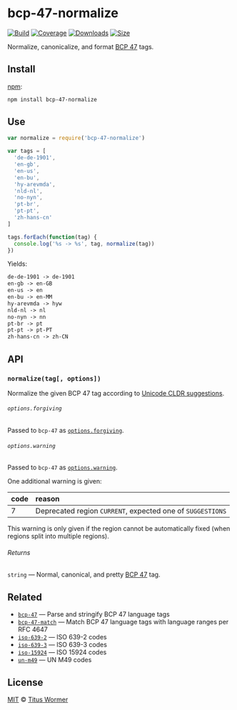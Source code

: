 # bcp-47-normalize

[![Build][build-badge]][build]
[![Coverage][coverage-badge]][coverage]
[![Downloads][downloads-badge]][downloads]
[![Size][size-badge]][size]

Normalize, canonicalize, and format [BCP 47][spec] tags.

## Install

[npm][]:

```sh
npm install bcp-47-normalize
```

## Use

```js
var normalize = require('bcp-47-normalize')

var tags = [
  'de-de-1901',
  'en-gb',
  'en-us',
  'en-bu',
  'hy-arevmda',
  'nld-nl',
  'no-nyn',
  'pt-br',
  'pt-pt',
  'zh-hans-cn'
]

tags.forEach(function(tag) {
  console.log('%s -> %s', tag, normalize(tag))
})
```

Yields:

```txt
de-de-1901 -> de-1901
en-gb -> en-GB
en-us -> en
en-bu -> en-MM
hy-arevmda -> hyw
nld-nl -> nl
no-nyn -> nn
pt-br -> pt
pt-pt -> pt-PT
zh-hans-cn -> zh-CN
```

## API

### `normalize(tag[, options])`

Normalize the given BCP 47 tag according to [Unicode CLDR suggestions][alias].

###### `options.forgiving`

Passed to `bcp-47` as [`options.forgiving`][forgiving].

###### `options.warning`

Passed to `bcp-47` as [`options.warning`][warning].

One additional warning is given:

| code | reason                                                     |
| :--- | :--------------------------------------------------------- |
| 7    | Deprecated region `CURRENT`, expected one of `SUGGESTIONS` |

This warning is only given if the region cannot be automatically fixed (when
regions split into multiple regions).

###### Returns

`string` — Normal, canonical, and pretty [BCP 47][spec] tag.

## Related

*   [`bcp-47`](https://github.com/wooorm/bcp-47-match)
    — Parse and stringify BCP 47 language tags
*   [`bcp-47-match`](https://github.com/wooorm/bcp-47-match)
    — Match BCP 47 language tags with language ranges per RFC 4647
*   [`iso-639-2`](https://github.com/wooorm/iso-639-2)
    — ISO 639-2 codes
*   [`iso-639-3`](https://github.com/wooorm/iso-639-3)
    — ISO 639-3 codes
*   [`iso-15924`](https://github.com/wooorm/iso-15924)
    — ISO 15924 codes
*   [`un-m49`](https://github.com/wooorm/un-m49)
    — UN M49 codes

## License

[MIT][license] © [Titus Wormer][author]

<!-- Definitions -->

[build-badge]: https://img.shields.io/travis/wooorm/bcp-47-normalize.svg

[build]: https://travis-ci.org/wooorm/bcp-47-normalize

[coverage-badge]: https://img.shields.io/codecov/c/github/wooorm/bcp-47-normalize.svg

[coverage]: https://codecov.io/github/wooorm/bcp-47-normalize

[downloads-badge]: https://img.shields.io/npm/dm/bcp-47-normalize.svg

[downloads]: https://www.npmjs.com/package/bcp-47-normalize

[size-badge]: https://img.shields.io/bundlephobia/minzip/bcp-47-normalize.svg

[size]: https://bundlephobia.com/result?p=bcp-47-normalize

[npm]: https://docs.npmjs.com/cli/install

[license]: license

[author]: https://wooorm.com

[spec]: https://tools.ietf.org/html/bcp47

[alias]: https://github.com/unicode-org/cldr/blob/4b1225ead2ca9bc7a969a271b9931f137040d2bf/common/supplemental/supplementalMetadata.xml#L32

[forgiving]: https://github.com/wooorm/bcp-47#optionsforgiving

[warning]: https://github.com/wooorm/bcp-47#optionswarning
